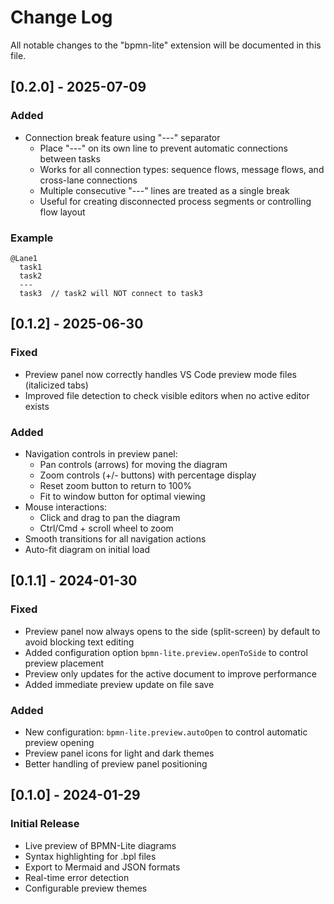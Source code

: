 # Change Log

All notable changes to the "bpmn-lite" extension will be documented in this file.

## [0.2.0] - 2025-07-09

### Added
- Connection break feature using "---" separator
  - Place "---" on its own line to prevent automatic connections between tasks
  - Works for all connection types: sequence flows, message flows, and cross-lane connections
  - Multiple consecutive "---" lines are treated as a single break
  - Useful for creating disconnected process segments or controlling flow layout

### Example
```bpl
@Lane1
  task1
  task2
  ---
  task3  // task2 will NOT connect to task3
```

## [0.1.2] - 2025-06-30

### Fixed
- Preview panel now correctly handles VS Code preview mode files (italicized tabs)
- Improved file detection to check visible editors when no active editor exists

### Added
- Navigation controls in preview panel:
  - Pan controls (arrows) for moving the diagram
  - Zoom controls (+/- buttons) with percentage display
  - Reset zoom button to return to 100%
  - Fit to window button for optimal viewing
- Mouse interactions:
  - Click and drag to pan the diagram
  - Ctrl/Cmd + scroll wheel to zoom
- Smooth transitions for all navigation actions
- Auto-fit diagram on initial load

## [0.1.1] - 2024-01-30

### Fixed
- Preview panel now always opens to the side (split-screen) by default to avoid blocking text editing
- Added configuration option `bpmn-lite.preview.openToSide` to control preview placement
- Preview only updates for the active document to improve performance
- Added immediate preview update on file save

### Added
- New configuration: `bpmn-lite.preview.autoOpen` to control automatic preview opening
- Preview panel icons for light and dark themes
- Better handling of preview panel positioning

## [0.1.0] - 2024-01-29

### Initial Release
- Live preview of BPMN-Lite diagrams
- Syntax highlighting for .bpl files
- Export to Mermaid and JSON formats
- Real-time error detection
- Configurable preview themes